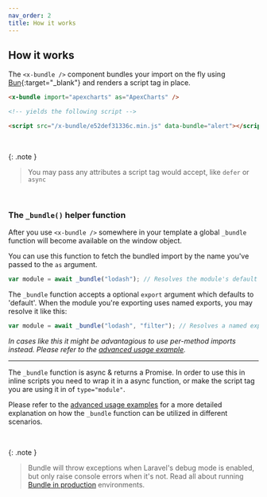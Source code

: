 ```yaml
---
nav_order: 2
title: How it works
---
```


## How it works

The `<x-bundle />` component bundles your import on the fly using [Bun](https://bun.sh){:target="\_blank"} and renders a script tag in place.

```html
<x-bundle import="apexcharts" as="ApexCharts" />

<!-- yields the following script -->

<script src="/x-bundle/e52def31336c.min.js" data-bundle="alert"></script>
```

<br />

{: .note }

> You may pass any attributes a script tag would accept, like `defer` or `async`

<br />

### The `_bundle()` helper function

After you use `<x-bundle />` somewhere in your template a global `_bundle` function will become available on the window object.

You can use this function to fetch the bundled import by the name you've passed to the `as` argument.

```js
var module = await _bundle("lodash"); // Resolves the module's default export
```

The `_bundle` function accepts a optional `export` argument which defaults to 'default'. When the module you're exporting uses named exports, you may resolve it like this:

```js
var module = await _bundle("lodash", "filter"); // Resolves a named export 'filter'
```

_In cases like this it might be advantagious to use per-method imports instead. Please refer to the [advanced usage example](/bundle/advanced-usage.html#per-method-exports)._

---

The `_bundle` function is async & returns a Promise. In order to use this in inline scripts you need to wrap it in a async function, or make the script tag you are using it in of `type="module"`.

Please refer to the [advanced usage examples](/bundle/advanced-usage.html) for a more detailed explanation on how the `_bundle` function can be utilized in different scenarios.

<br />

{: .note }

> Bundle will throw exceptions when Laravel's debug mode is enabled, but only raise console errors when it's not. Read all about running [Bundle in production](https://gwleuverink.github.io/bundle/production-builds.html) environments.

<br />
